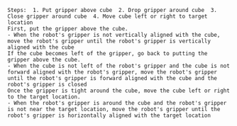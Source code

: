 
    Steps:  1. Put gripper above cube  2. Drop gripper around cube  3. Close gripper around cube  4. Move cube left or right to target location
    First, put the gripper above the cube.
    - When the robot's gripper is not vertically aligned with the cube, move the robot's gripper until the robot's gripper is vertically aligned with the cube
    If the cube becomes left of the gripper, go back to putting the gripper above the cube.
    - When the cube is not left of the robot's gripper and the cube is not forward aligned with the robot's gripper, move the robot's gripper until the robot's gripper is forward aligned with the cube and the robot's gripper is closed
    Once the gripper is tight around the cube, move the cube left or right to the target location.
    - When the robot's gripper is around the cube and the robot's gripper is not near the target location, move the robot's gripper until the robot's gripper is horizontally aligned with the target location